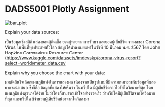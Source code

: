 # DADS5001 Plotly Assignment

![bar_plot](https://github.com/jakphunn/5001_plotly/assets/99724047/befd34ec-2eac-442c-b610-93f99e2c7755)

Explain your data sources:
 
 เป็นข้อมูลเชิงสถิติ แสดงยอดผู้ติดเชื้อ ยอดผู้หายจากการรักษา และยอดผู้เสียชีวิต จากผลของ Corona Virus ในพื้นที่ทุกประเทศทั่วโลก ข้อมูลได้นำลงเผยแพร่ในวันที่ 10 มีนาคม พ.ศ. 2567 โดย John Hopkins Coronavirus Resource Center (https://www.kaggle.com/datasets/imdevskp/corona-virus-report?select=worldometer_data.csv)

 
Explain why you choose the chart with your data:
 
 ผมตัดสินใจเลือกแผนภูมิแท่งในการแสดงผล เนื่องจากเป็นรูปแบบที่มีความเหมาะสมกับข้อมูลที่ผลอยากจะนำเสนอ ซึ่งก็คือ ข้อมูลที่แสดงให้เห็นว่า ในทวีปใด มีผู้เสียชีวิตจากไวรัสโควิดมากที่สุด โดยแผนภูมิแท่งดูขนาดได้ง่าย ไม่ว่าใครก็สามารถเข้าใจอย่างรวดเร็ว ว่าทวีปใดมีผู้เสียชีวิตจากโควิดมากที่สุด และทวีปใด มีจำนวนผู้เสียชีวิตน้อยจากโควิดลงมา
